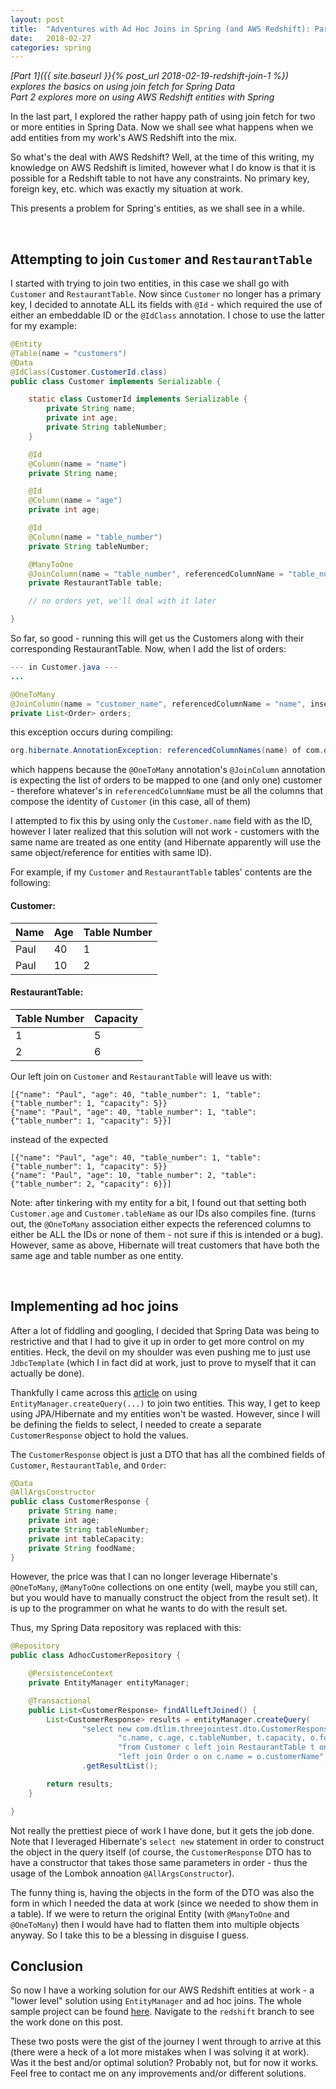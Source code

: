 ```yaml
---
layout: post
title:  "Adventures with Ad Hoc Joins in Spring (and AWS Redshift): Part 2"
date:   2018-02-27
categories: spring
---
```

_[Part 1]({{ site.baseurl }}{% post_url 2018-02-19-redshift-join-1 %}) explores the basics on using join fetch for Spring Data_<br>
_Part 2 explores more on using AWS Redshift entities with Spring_

In the last part, I explored the rather happy path of using join fetch for two or more entities in Spring Data. Now we shall see what happens when we add entities from my work's AWS Redshift into the mix.

So what's the deal with AWS Redshift? Well, at the time of this writing, my knowledge on AWS Redshift is limited, however what I do know is that it is possible for a Redshift table to not have any constraints. No primary key, foreign key, etc. which was exactly my situation at work.

This presents a problem for Spring's entities, as we shall see in a while.

<br>

## Attempting to join `Customer` and `RestaurantTable`
I started with trying to join two entities, in this case we shall go with `Customer` and `RestaurantTable`. Now since `Customer` no longer has a primary key, I decided to annotate ALL its fields with `@Id` - which required the use of either an embeddable ID or the `@IdClass` annotation. I chose to use the latter for my example:

```java
@Entity
@Table(name = "customers")
@Data
@IdClass(Customer.CustomerId.class)
public class Customer implements Serializable {

    static class CustomerId implements Serializable {
        private String name;
        private int age;
        private String tableNumber;
    }

    @Id
    @Column(name = "name")
    private String name;

    @Id
    @Column(name = "age")
    private int age;

    @Id
    @Column(name = "table_number")
    private String tableNumber;

    @ManyToOne
    @JoinColumn(name = "table_number", referencedColumnName = "table_number", insertable = false, updatable = false)
    private RestaurantTable table;

    // no orders yet, we'll deal with it later

}
```

So far, so good - running this will get us the Customers along with their corresponding RestaurantTable. Now, when I add the list of orders:

```java
--- in Customer.java ---
...

@OneToMany
@JoinColumn(name = "customer_name", referencedColumnName = "name", insertable = false, updatable = false)
private List<Order> orders;
```

this exception occurs during compiling:
```java
org.hibernate.AnnotationException: referencedColumnNames(name) of com.dtlim.threejointest.domain.Order.orders referencing com.dtlim.threejointest.domain.Customer not mapped to a single property
```

which happens because the `@OneToMany` annotation's `@JoinColumn` annotation is expecting the list of orders to be mapped to one (and only one) customer - therefore whatever's in `referencedColumnName` must be all the columns that compose the identity of `Customer` (in this case, all of them)

I attempted to fix this by using only the `Customer.name` field with as the ID, however I later realized that this solution will not work - customers with the same name are treated as one entity (and Hibernate apparently will use the same object/reference for entities with same ID).

For example, if my `Customer` and `RestaurantTable` tables' contents are the following:

#### Customer:

| Name | Age | Table Number |
|------|------|------|
| Paul | 40 | 1 |
| Paul | 10 | 2 |

#### RestaurantTable:

| Table Number | Capacity |
|------|------|
| 1 | 5 |
| 2 | 6 |

Our left join on `Customer` and `RestaurantTable` will leave us with:
```
[{"name": "Paul", "age": 40, "table_number": 1, "table": {"table_number": 1, "capacity": 5}}
{"name": "Paul", "age": 40, "table_number": 1, "table": {"table_number": 1, "capacity": 5}}]
```

instead of the expected
```
[{"name": "Paul", "age": 40, "table_number": 1, "table": {"table_number": 1, "capacity": 5}}
{"name": "Paul", "age": 10, "table_number": 2, "table": {"table_number": 2, "capacity": 6}}]
```

Note: after tinkering with my entity for a bit, I found out that setting both `Customer.age` and `Customer.tableName` as our IDs also compiles fine. (turns out, the `@OneToMany` association either expects the referenced columns to either be ALL the IDs or none of them - not sure if this is intended or a bug). However, same as above, Hibernate will treat customers that have both the same age and table number as one entity.

<br>

## Implementing ad hoc joins
After a lot of fiddling and googling, I decided that Spring Data was being to restrictive and that I had to give it up in order to get more control on my entities. Heck, the devil on my shoulder was even pushing me to just use `JdbcTemplate` (which I in fact did at work, just to prove to myself that it can actually be done). 

Thankfully I came across this [article][article-ad-hoc] on using `EntityManager.createQuery(...)` to join two entities. This way, I get to keep using JPA/Hibernate and my entities won't be wasted. However, since I will be defining the fields to select, I needed to create a separate `CustomerResponse` object to hold the values.

The `CustomerResponse` object is just a DTO that has all the combined fields of `Customer`, `RestaurantTable`, and `Order`:
```java
@Data
@AllArgsConstructor
public class CustomerResponse {
    private String name;
    private int age;
    private String tableNumber;
    private int tableCapacity;
    private String foodName;
}
```

However, the price was that I can no longer leverage Hibernate's `@OneToMany`, `@ManyToOne` collections on one entity (well, maybe you still can, but you would have to manually construct the object from the result set). It is up to the programmer on what he wants to do with the result set.

Thus, my Spring Data repository was replaced with this:

```java
@Repository
public class AdhocCustomerRepository {

    @PersistenceContext
    private EntityManager entityManager;

    @Transactional
    public List<CustomerResponse> findAllLeftJoined() {
        List<CustomerResponse> results = entityManager.createQuery(
                "select new com.dtlim.threejointest.dto.CustomerResponse(" +
                        "c.name, c.age, c.tableNumber, t.capacity, o.foodName) " +
                        "from Customer c left join RestaurantTable t on c.tableNumber = t.tableNumber " +
                        "left join Order o on c.name = o.customerName", CustomerResponse.class)
                .getResultList();

        return results;
    }

}
```
Not really the prettiest piece of work I have done, but it gets the job done. Note that I leveraged Hibernate's `select new` statement in order to construct the object in the query itself (of course, the `CustomerResponse` DTO has to have a constructor that takes those same parameters in order - thus the usage of the Lombok annoation `@AllArgsConstructor`).

The funny thing is, having the objects in the form of the DTO was also the form in which I needed the data at work (since we needed to show them in a table). If we were to return the original Entity (with `@ManyToOne` and `@OneToMany`) then I would have had to flatten them into multiple objects anyway. So I take this to be a blessing in disguise I guess.

## Conclusion
So now I have a working solution for our AWS Redshift entities at work - a "lower level" solution using `EntityManager` and ad hoc joins. The whole sample project can be found [here][repo]. Navigate to the `redshift` branch to see the work done on this post.

These two posts were the gist of the journey I went through to arrive at this (there were a heck of a lot more mistakes when I was solving it at work). Was it the best and/or optimal solution? Probably not, but for now it works. Feel free to contact me on any improvements and/or different solutions.

[article-ad-hoc]: https://www.thoughts-on-java.org/how-to-join-unrelated-entities/
[entities-link]: https://github.com/ancient-mystic-wonder/threejointest/tree/master/src/main/java/com/dtlim/threejointest/domain
[repo]: https://github.com/ancient-mystic-wonder/threejointest/tree/redshift
